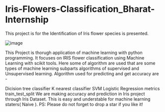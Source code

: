 # Iris-Flowers-Classification_Bharat-Internship
This project is for the Identification of Iris flower species is presented.

![image](https://github.com/ErrorByNight2004/Iris-Flowers-Classification_Bharat-Internship/assets/143543812/a4a7908b-ee62-4727-92e4-574ecca46467)



This Project is thorugh application of machine learning with python programming. It focuses on IRIS flower classification using Machine Learning with scikit tools. Here some of algorithm are used that are some types of machine learning subparts algorithms of supervised and Unsupervised learning. Algorithm used for predicting and get accuracy are -

Dicision tree classifier
K nearest classifier
SVM
Logistic Regression
metrics
train_test_split We are making accuracy and prediction in Iris project through Iris Dataset. This is easy and understable for machine learning staters( Naive ).
PS: Please do not forget to drop a star if you like it!
